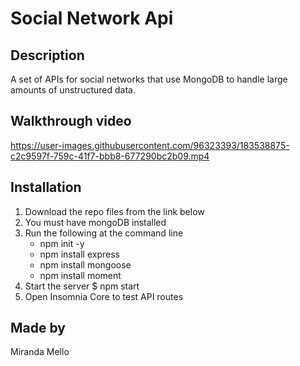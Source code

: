 # Social Network Api

## Description

A set of APIs for social networks that use MongoDB to handle large amounts of unstructured data.

## Walkthrough video

https://user-images.githubusercontent.com/96323393/183538875-c2c9597f-759c-41f7-bbb8-677290bc2b09.mp4

## Installation

1. Download the repo files from the link below
2. You must have mongoDB installed
3. Run the following at the command line
    - npm init -y
    - npm install express
    - npm install mongoose
    - npm install moment
4. Start the server
    $ npm start
5. Open Insomnia Core to test API routes

## Made by

Miranda Mello
